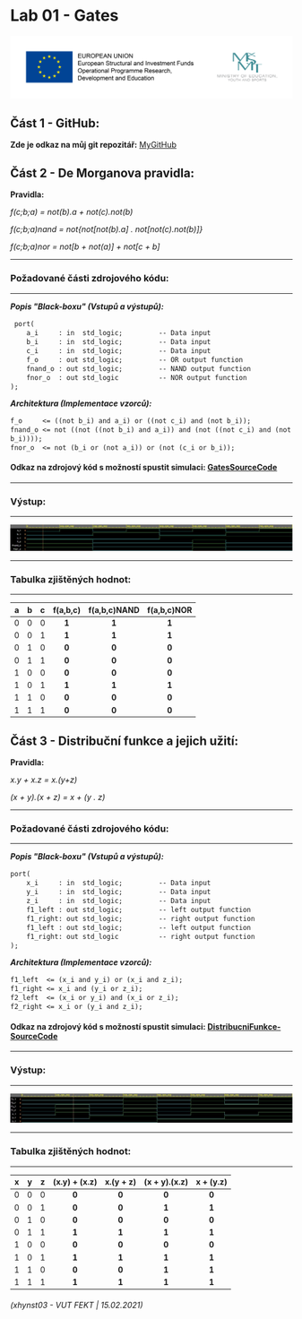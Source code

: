 # Lab 01 - Gates



![Logo](logolink_eng.jpg)

## Část 1 - GitHub:
**Zde je odkaz na můj git repozitář:** [MyGitHub](https://github.com/Heretic2k20/Digital-Electronics-1)

## Část 2 - De Morganova pravidla: 

**Pravidla:**

*f(c;b;a) = not(b).a + not(c).not(b)*

*f(c;b;a)nand = not{not[not(b).a] . not[not(c).not(b)]}*

*f(c;b;a)nor = not[b + not(a)] + not[c + b]*


------------------------------------------------------------------------
### Požadované části zdrojového kódu:
------------------------------------------------------------------------

***Popis "Black-boxu" (Vstupů a výstupů):***

     port(     
        a_i     : in  std_logic;         -- Data input        
        b_i     : in  std_logic;         -- Data input        
        c_i     : in  std_logic;         -- Data input        
        f_o     : out std_logic;         -- OR output function        
        fnand_o : out std_logic;         -- NAND output function        
        fnor_o  : out std_logic          -- NOR output function        
    );


***Architektura (Implementace vzorců):***


    f_o     <= ((not b_i) and a_i) or ((not c_i) and (not b_i));    
    fnand_o <= not ((not ((not b_i) and a_i)) and (not ((not c_i) and (not b_i))));    
    fnor_o  <= not (b_i or (not a_i)) or (not (c_i or b_i));
    

#### Odkaz na zdrojový kód s možností spustit simulaci: [GatesSourceCode](https://www.edaplayground.com/x/wtbF)

------------------------------------------------------------------------
### Výstup:
------------------------------------------------------------------------
![VystupSimulace-Gate](graf_De_Morganova_pravidla.JPG)

------------------------------------------------------------------------
### Tabulka zjištěných hodnot:
------------------------------------------------------------------------
 **a** | **b** |**c** | **f(a,b,c)** |**f(a,b,c)NAND** |**f(a,b,c)NOR** |
| :-: | :-: | :-: | :-: | :-: | :-: |
| 0 | 0 | 0 | **1** | **1** | **1** |
| 0 | 0 | 1 | **1** | **1** | **1** |
| 0 | 1 | 0 | **0** | **0** | **0** |
| 0 | 1 | 1 | **0** | **0** | **0** |
| 1 | 0 | 0 | **0** | **0** | **0** |
| 1 | 0 | 1 | **1** | **1** | **1** |
| 1 | 1 | 0 | **0** | **0** | **0** |
| 1 | 1 | 1 | **0** | **0** | **0** |

## Část 3 - Distribuční funkce a jejich užití: 

**Pravidla:**

*x.y + x.z = x.(y+z)*

*(x + y).(x + z) = x + (y . z)*

------------------------------------------------------------------------
### Požadované části zdrojového kódu:
------------------------------------------------------------------------

***Popis "Black-boxu" (Vstupů a výstupů):***

    port( 
        x_i     : in  std_logic;         -- Data input
        y_i     : in  std_logic;         -- Data input
        z_i     : in  std_logic;         -- Data input
        f1_left : out std_logic;         -- left output function
        f1_right: out std_logic;         -- right output function
        f1_left : out std_logic;         -- left output function
        f1_right: out std_logic          -- right output function
    );
    
***Architektura (Implementace vzorců):***

    f1_left  <= (x_i and y_i) or (x_i and z_i);
    f1_right <= x_i and (y_i or z_i);
    f2_left  <= (x_i or y_i) and (x_i or z_i);
    f2_right <= x_i or (y_i and z_i);

#### Odkaz na zdrojový kód s možností spustit simulaci: [DistribucniFunkce-SourceCode](https://www.edaplayground.com/x/N_B9)

------------------------------------------------------------------------
### Výstup:
------------------------------------------------------------------------
![VystupSimulace-DistribucniRovnice](vystup_distribucni_funkce.JPG)

------------------------------------------------------------------------
### Tabulka zjištěných hodnot:
------------------------------------------------------------------------
| **x** | **y** |**z** | **(x.y) + (x.z)** |**x.(y + z)** |**(x + y).(x.z)** |**x + (y.z)** |
| :-: | :-: | :-: | :-: | :-: | :-: | :-: |
| 0 | 0 | 0 | **0** | **0** | **0** | **0** |
| 0 | 0 | 1 | **0** | **0** | **1** | **1** |
| 0 | 1 | 0 | **0** | **0** | **0** | **0** |
| 0 | 1 | 1 | **1** | **1** | **1** | **1** |
| 1 | 0 | 0 | **0** | **0** | **0** | **0** |
| 1 | 0 | 1 | **1** | **1** | **1** | **1** |
| 1 | 1 | 0 | **0** | **0** | **1** | **1** |
| 1 | 1 | 1 | **1** | **1** | **1** | **1** |


###### (xhynst03 - VUT FEKT  |  15.02.2021)
